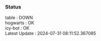 ### Status


table : DOWN  
hogwarts : OK  
icy-bot : OK  
Latest Update : 2024-07-31 08:11:52.367085
